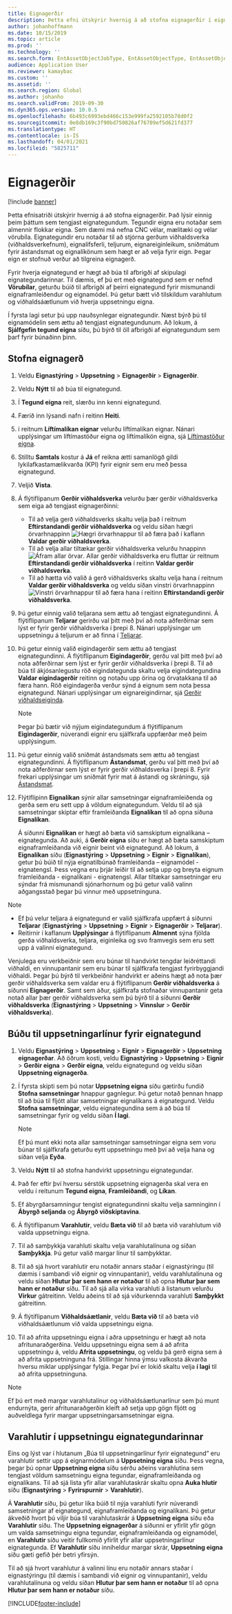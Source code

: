 ```yaml
---
title: Eignagerðir
description: Þetta efni útskýrir hvernig á að stofna eignagerðir í eignastýringu. Það lýsir einnig þeim þáttum sem tengjast eignategundum.
author: johanhoffmann
ms.date: 10/15/2019
ms.topic: article
ms.prod: ''
ms.technology: ''
ms.search.form: EntAssetObjectJobType, EntAssetObjectType, EntAssetObjectTypeDefaultSparePart, EntAssetObjectTypeDefaultSparePartApprove, EntAssetObjectTypeDefaultCreateCombinations, EntAssetObjectTypeDefault, EntAssetObjectTypeDefaultCopy
audience: Application User
ms.reviewer: kamaybac
ms.custom: ''
ms.assetid: ''
ms.search.region: Global
ms.author: johanho
ms.search.validFrom: 2019-09-30
ms.dyn365.ops.version: 10.0.5
ms.openlocfilehash: 6b493c6993ebd466c153e999fa2592105b78d0f2
ms.sourcegitcommit: 0e8db169c3f90bd750826af76709ef5d621fd377
ms.translationtype: HT
ms.contentlocale: is-IS
ms.lasthandoff: 04/01/2021
ms.locfileid: "5825711"
---
```

# <a name="asset-types"></a>Eignagerðir

[!include [banner](../../includes/banner.md)]



Þetta efnisatriði útskýrir hvernig á að stofna eignagerðir. Það lýsir einnig þeim þáttum sem tengjast eignategundum. Tegundir eigna eru notaðar sem almennir flokkar eigna. Sem dæmi má nefna CNC vélar, mælitæki og vélar vörubíla. Eignategundir eru notaðar til að stjórna gerðum viðhaldsverka (viðhaldsverkefnum), eignalífsferli, teljurum, eignareiginleikum, sniðmátum fyrir ástandsmat og eignalíkönum sem hægt er að velja fyrir eign. Þegar eign er stofnuð verður að tilgreina eignagerð.

Fyrir hverja eignategund er hægt að búa til afbrigði af skipulagi eignategundarinnar. Til dæmis, ef þú ert með eignategund sem er nefnd **Vörubílar**, geturðu búið til afbrigði af þeirri eignategund fyrir mismunandi eignaframleiðendur og eignamódel. Þú getur bætt við tilskildum varahlutum og viðhaldsáætlunum við hverja uppsetningu eigna.

Í fyrsta lagi setur þú upp nauðsynlegar eignategundir. Næst býrð þú til eignamódelin sem ættu að tengjast eignategundunum. Að lokum, á **Sjálfgefin tegund eigna** síðu, þú býrð til öll afbrigði af eignategundum sem þarf fyrir búnaðinn þinn.

## <a name="create-an-asset-type"></a>Stofna eignagerð

1. Veldu **Eignastýring** > **Uppsetning** > **Eignagerðir** > **Eignagerðir**.
2. Veldu **Nýtt** til að búa til eignategund.
3. Í **Tegund eigna** reit, slærðu inn kenni eignategund.
4. Færið inn lýsandi nafn í reitinn **Heiti**.
5. í reitnum **Líftímalíkan eignar** velurðu líftímalíkan eignar. Nánari upplýsingar um líftímastöður eigna og líftímalíkön eigna, sjá [Líftímastöður eigna](object-stages.md).
6. Stilltu **Samtals** kostur á **Já** ef reikna ætti samanlögð gildi lykilafkastamælikvarða (KPI) fyrir eignir sem eru með þessa eignategund.
7. Veljið **Vista**.
8. Á flýtiflipanum **Gerðir viðhaldsverka** velurðu þær gerðir viðhaldsverka sem eiga að tengjast eignagerðinni:

    - Til að velja gerð viðhaldsverks skaltu velja það í reitnum **Eftirstandandi gerðir viðhaldsverka** og veldu síðan hægri örvarhnappinn ![Hægri örvarhnappur](media/29-setup-for-objects.png) til að færa það í kaflann **Valdar gerðir viðhaldsverka**.
    - Til að velja allar tiltækar gerðir viðhaldsverka velurðu hnappinn ![Áfram allar örvar](media/30-setup-for-objects.png). Allar gerðir viðhaldsverka eru fluttar úr reitnum **Eftirstandandi gerðir viðhaldsverka** í reitinn **Valdar gerðir viðhaldsverka**.
    - Til að hætta við valið á gerð viðhaldsverks skaltu velja hana í reitnum **Valdar gerðir viðhaldsverka** og veldu síðan vinstri örvarhnappinn ![Vinstri örvarhnappur](media/31-setup-for-objects.png) til að færa hana í reitinn **Eftirstandandi gerðir viðhaldsverka**.

9. Þú getur einnig valið teljarana sem ættu að tengjast eignategundinni. Á flýtiflipanum **Teljarar** gerirðu val þitt með því að nota aðferðirnar sem lýst er fyrir gerðir viðhaldsverka í þrepi 8. Nánari upplýsingar um uppsetningu á teljurum er að finna í [Teljarar](counters.md).
10. Þú getur einnig valið eigindagerðir sem ættu að tengjast eignategundinni. Á flýtiflipanum **Eigindagerðir**, gerðu val þitt með því að nota aðferðirnar sem lýst er fyrir gerðir viðhaldsverka í þrepi 8. Til að búa til ákjósanlegustu röð eigindategunda skaltu velja eigindategundina **Valdar eigindagerðir** reitinn og notaðu upp örina og örvatakkana til að færa hann. Röð eigindagerða verður sýnd á eignum sem nota þessa eignategund. Nánari upplýsingar um eignareigindirnar, sjá [Gerðir viðhaldseiginda](../setup-for-functional-locations/specification-types.md).

    > [!NOTE]
    > Þegar þú bætir við nýjum eigindategundum á flýtiflipanum **Eigindagerðir**, núverandi eignir eru sjálfkrafa uppfærðar með þeim upplýsingum.

11. Þú getur einnig valið sniðmát ástandsmats sem ættu að tengjast eignategundinni. Á flýtiflipanum **Ástandsmat**, gerðu val þitt með því að nota aðferðirnar sem lýst er fyrir gerðir viðhaldsverka í þrepi 8. Fyrir frekari upplýsingar um sniðmát fyrir mat á ástandi og skráningu, sjá [Ástandsmat](../setup-for-objects/condition-assessment.md).
12. Flýtiflipinn **Eignalíkan** sýnir allar samsetningar eignaframleiðenda og gerða sem eru sett upp á völdum eignategundum. Veldu til að sjá samsetningar skiptar eftir framleiðanda **Eignalíkan** til að opna síðuna **Eignalíkan**.

    Á síðunni **Eignalíkan** er hægt að bæta við samskiptum eignalíkana – eignategunda. Að auki, á **Gerðir eigna** síðu er hægt að bæta samskiptum eignaframleiðanda við eignir beint við eignategund. Að lokum, á **Eignalíkan** síðu (**Eignastýring** \> **Uppsetning** \> **Eignir** \> **Eignalíkan**), getur þú búið til nýja eignatilbúnað framleiðanda – eignamódel - eignatengsl. Þess vegna eru þrjár leiðir til að setja upp og breyta eignum framleiðanda - eignalíkani - eignatengsl. Allar tiltækar samsetningar eru sýndar frá mismunandi sjónarhornum og þú getur valið valinn aðgangsstað þegar þú vinnur með uppsetninguna.

> [!NOTE]
> - Ef þú velur teljara á eignategund er valið sjálfkrafa uppfært á síðunni **Teljarar** (**Eignastýring** > **Uppsetning** > **Eignir** > **Eignagerðir** > **Teljarar**).
> - Reitirnir í kaflanum **Upplýsingar** á flýtiflipanum **Almennt** sýna fjölda gerða viðhaldsverka, teljara, eiginleika og svo framvegis sem eru sett upp á valinni eignategund.

Venjulega eru verkbeiðnir sem eru búnar til handvirkt tengdar leiðréttandi viðhaldi, en vinnupantanir sem eru búnar til sjálfkrafa tengjast fyrirbyggjandi viðhaldi. Þegar þú býrð til verkbeiðnir handvirkt er aðeins hægt að nota þær gerðir viðhaldsverka sem valdar eru á flýtiflipanum **Gerðir viðhaldsverka** á síðunni **Eignagerðir**. Samt sem áður, sjálfkrafa stofnaðar vinnupantanir geta notað allar þær gerðir viðhaldsverka sem þú býrð til á síðunni **Gerðir viðhaldsverka** (**Eignastýring** \> **Uppsetning** \> **Vinnslur** \> **Gerðir viðhaldsverka**).

## <a name="create-asset-type-setup-lines"></a>Búðu til uppsetningarlínur fyrir eignategund

1. Veldu **Eignastýring** \> **Uppsetning** \> **Eignir** \> **Eignagerðir** \> **Uppsetning eignagerðar**. Að öðrum kosti, veldu **Eignastýring** \> **Uppsetning** \> **Eignir** \> **Gerðir eigna** \> **Gerðir eigna**, veldu eignategund og veldu síðan **Uppsetning eignagerða**.
2. Í fyrsta skipti sem þú notar **Uppsetning eigna** síðu gætirðu fundið **Stofna samsetningar** hnappur gagnlegur. Þú getur notað þennan hnapp til að búa til fljótt allar samsetningar eignalíkans á eignategund. Veldu **Stofna samsetningar**, veldu eignategundina sem á að búa til samsetningar fyrir og veldu síðan **Í lagi**.

    > [!NOTE]
    > Ef þú munt ekki nota allar samsetningar samsetningar eigna sem voru búnar til sjálfkrafa geturðu eytt uppsetningu með því að velja hana og síðan velja **Eyða**.

3. Veldu **Nýtt** til að stofna handvirkt uppsetningu eignategundar.
4. Það fer eftir því hversu sérstök uppsetning eignagerða skal vera en veldu í reitunum **Tegund eigna**, **Framleiðandi**, og **Líkan**.
5. Ef ábyrgðarsamningur tengist eignategundinni skaltu velja samninginn í **Ábyrgð seljanda** og **Ábyrgð viðskiptavina**. 
6. Á flýtiflipanum **Varahlutir**, veldu **Bæta við** til að bæta við varahlutum við valda uppsetningu eigna.
7. Til að samþykkja varahluti skaltu velja varahlutalínuna og síðan **Samþykkja**. Þú getur valið margar línur til samþykktar.
8. Til að sjá hvort varahlutir eru notaðir annars staðar í eignastýringu (til dæmis í sambandi við eignir og vinnupantanir), veldu varahlutalínuna og veldu síðan **Hlutur þar sem hann er notaður** til að opna **Hlutur þar sem hann er notaður** síðu. Til að sjá alla virka varahluti á listanum velurðu **Virkur** gátreitinn. Veldu aðeins til að sjá viðurkennda varahluti **Samþykkt** gátreitinn.
9. Á flýtiflipanum **Viðhaldsáætlanir**, veldu **Bæta við** til að bæta við viðhaldsáætlunum við valda uppsetningu eigna.
10. Til að afrita uppsetningu eigna í aðra uppsetningu er hægt að nota afritunaraðgerðina. Veldu uppsetningu eigna sem á að afrita uppsetningu á, veldu **Afrita uppsetningu**, og veldu þá gerð eigna sem á að afrita uppsetninguna frá. Stillingar hinna ýmsu valkosta ákvarða hversu miklar upplýsingar fylgja. Þegar því er lokið skaltu velja **í lagi** til að afrita uppsetninguna.

> [!NOTE]
> Ef þú ert með margar varahlutalínur og viðhaldsáætlunarlínur sem þú munt endurnýta, gerir afritunaraðgerðin kleift að setja upp gögn fljótt og auðveldlega fyrir margar uppsetningarsamsetningar eigna.

## <a name="spare-parts-on-the-asset-type-setup"></a>Varahlutir í uppsetningu eignategundarinnar

Eins og lýst var í hlutanum „Búa til uppsetningarlínur fyrir eignategund“ eru varahlutir settir upp á eignarmódelum á **Uppsetning eigna** síðu. Þess vegna, þegar þú opnar **Uppsetning eigna** síðu sérðu aðeins varahlutina sem tengjast völdum samsetningu eigna tegundar, eignaframleiðanda og eignalíkans. Til að sjá lista yfir allar varahlutaskrár skaltu opna **Auka hlutir** síðu (**Eignastýring** \> **Fyrirspurnir** \> **Varahlutir**).

Á **Varahlutir** síðu, þú getur líka búið til nýja varahluti fyrir núverandi samsetningar af eignategund, eignaframleiðanda og eignalíkani. Þú getur ákveðið hvort þú viljir búa til varahlutaskrár á **Uppsetning eigna** síðu eða **Varahlutir** síðu. The **Uppsetning eignagerðar** á síðunni er yfirlit yfir gögn um valda samsetningu eigna tegundar, eignaframleiðanda og eignamódel, en **Varahlutir** síðu veitir fullkomið yfirlit yfir allar uppsetningarlínur eignategunda. Ef **Varahlutir** síðu inniheldur margar skrár, **Uppsetning eigna** síðu gæti gefið þér betri yfirsýn.

Til að sjá hvort varahlutur á valinni línu eru notaðir annars staðar í eignastýringu (til dæmis í sambandi við eignir og vinnupantanir), veldu varahlutalínuna og veldu síðan **Hlutur þar sem hann er notaður** til að opna **Hlutur þar sem hann er notaður** síðu. 



[!INCLUDE[footer-include](../../../includes/footer-banner.md)]